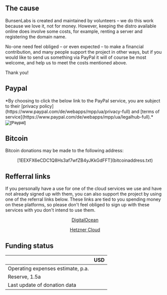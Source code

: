 ## The cause

BunsenLabs is created and maintained by volunteers – we do this work
because we love it, not for money. However, keeping the distro available
online does involve some costs, for example, renting a server and
registering the domain name.

No-one need feel obliged – or even expected – to make a financial
contribution, and many people support the project in other ways, but if
you would like to send us something via PayPal it will of course be most
welcome, and help us to meet the costs mentioned above.

Thank you!

## Paypal

<div class="emph center">
*By choosing to click the below link to the PayPal service, you are
subject to their [privacy policy](https://www.paypal.com/de/webapps/mpp/ua/privacy-full)
and [terms of service](https://www.paypal.com/de/webapps/mpp/ua/legalhub-full).*

<form action="https://www.paypal.com/cgi-bin/webscr" method="post" target="_top">
<input type="hidden" name="cmd" value="_s-xclick">
<input type="hidden" name="hosted_button_id" value="TCKVK4VGRWQSG">
<input type="image" src="https://www.paypalobjects.com/en_US/i/btn/btn_donateCC_LG.gif" border="0" name="submit" alt="[Paypal]">
<img alt="" border="0" src="https://www.paypalobjects.com/en_US/i/scr/pixel.gif" width="1" height="1">
</form>
</div>

## Bitcoin

Bitcoin donations may be made to the following address:

<div class="emph">
<center>[<monospace>1EEXFX6eCDC1Q8Hs3af7wfZB4yJKkGdFFT</monospace>](bitcoinaddress.txt)</center>
</div>

## Refferral links

If you personally have a use for one of the cloud services we use and have not already signed up
with them, you can also support the project by using one of the referral links below. These links
are tied to you spending money on these platforms, so please don't feel obliged to sign up with
these services with you don't intend to use them.

<center>
  <p>
    <a class="download-button blue" href="https://m.do.co/c/f8d7dfb87c4f">DigitalOcean</a>
  </p>
  <p>
    <a class="download-button red" href="https://hetzner.cloud/?ref=Kgv9cQrvlorH">Hetzner Cloud</a>
  </p>
</center>

## Funding status

<div class="progress" id="shortfall"></div>

|                                               | USD                                                     |
|:----------------------------------------------|:-------------------------------------------------------:|
|Operating expenses estimate, p.a.              |<span id="d-yearly"></span>                              |
|Reserve, 1.5a                                  |<span id="d-reserve"></span>                             |
|Last update of donation data                   |<span id="d-updated"></span>                             |
